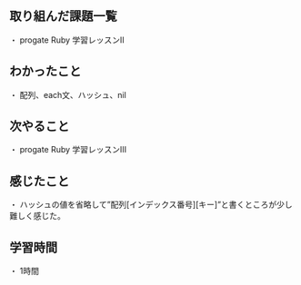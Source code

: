 ## 取り組んだ課題一覧
・ progate Ruby 学習レッスンⅡ
## わかったこと
・ 配列、each文、ハッシュ、nil
## 次やること
・ progate Ruby 学習レッスンⅢ
## 感じたこと
・ ハッシュの値を省略して”配列[インデックス番号][キー]”と書くところが少し難しく感じた。
## 学習時間
・ 1時間
